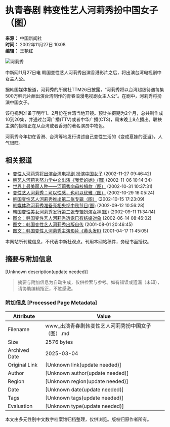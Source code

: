 # 执青春剧 韩变性艺人河莉秀扮中国女子（图）

**来源：** 中国新闻社  
**时间：** 2002年11月27日 10:08  
**编辑：** 王艳红  

![河莉秀](http://www.cnsphoto.com/)

中新网11月27日电 韩国变性艺人河莉秀出演香港影片之后，将出演台湾电视剧中女主人公。

据韩国媒体报道，河莉秀的所属社TTM26日披露，“河莉秀将以台湾超级待遇每集500万韩元片酬出演台湾制作的青春浪漫电视剧女主人公”。在剧中，河莉秀将扮演中国女子。

该电视剧准备于明年1、2月份在台湾当地开镜。预计拍摄期为2个月，总共制作成10到20集，并通过台湾广播(TTV)或者中华广播(CTS)，周末晚上8点播出。联袂主演的搭档正在从台湾或者香港的著名演员中物色。

河莉秀今年初在香港、台湾等地发行讲述自己变性生活的《变成夏娃的亚当》，人气很旺。

## 相关报道
- [变性人河莉秀将出演台湾电视剧 扮演中国女子](http://www.chinanews.com.cn/2002-11-27/26/247547.html) (2002-11-27 09:46:42) 
- [韩艺人河莉秀努力学中文出演《我爱的她》(图)](http://www.chinanews.com.cn/2002-11-06/26/240604.html) (2002-11-06 10:14:34) 
- [世界上最美丽人种——河莉秀向母校捐款（图）](http://www.chinanews.com.cn/2002-10-31/26/238443.html) (2002-10-31 10:37:31) 
- [变性艺人河莉秀：可以性感，也可以优雅（图）](http://www.chinanews.com.cn/2002-10-29/26/237684.html) (2002-10-29 16:05:24) 
- [韩国变性艺人河莉秀推出第二张专辑（图）](http://www.chinanews.com.cn/2002-10-15/26/232336.html) (2002-10-15 17:23:09) 
- [韩媒体称河莉秀准备亮相央视中秋节目(图)](http://www.chinanews.com.cn/2002-09-12/26/221865.html) (2002-09-12 10:56:28) 
- [韩国变性美女河莉秀发行第二张专辑扮演女神(图)](http://www.chinanews.com.cn/2002-09-11/26/221357.html) (2002-09-11 11:34:14) 
- [图文：韩国变性艺人河莉秀透露已有结婚对象](http://www.chinanews.com.cn//2002-06-14/26/194791.html) (2002-06-14 08:46:02) 
- [图文：韩国变性艺人河莉秀出版自传](http://www.chinanews.com.cn//2001-08-01/26/110202.html) (2001-08-01 20:46:45) 
- [图文：韩国变性人河莉秀主演影片《黄头发Ⅱ》](http://www.chinanews.com.cn//2001-04-17/26/86119.html) (2001-04-17 11:45:05) 

本网站所刊载信息，不代表中新社观点。刊用本网站稿件，务经书面授权。
<!-- tcd_original_link http://www.chinanews.com.cn/2002-11-27/26/247569.html -->


## 摘要与附加信息

<!-- tcd_abstract -->
[Unknown description(update needed)]
<!-- tcd_abstract_end -->

> 摘要与附加信息为自动生成，仅供检索与参考。如有错误或遗漏（未知），请协助编辑指正，不胜感激。

### 附加信息 [Processed Page Metadata]

| Attribute       | Value                                  |
|-----------------|----------------------------------------|
| Filename        | www_出演青春剧韩变性艺人河莉秀扮中国女子（图）.md                             |
| Size            | 2576 bytes                           |
| Archived Date   | 2025-03-04                             |
| Original Link   | [Unknown link(update needed)]                       |
| Author          | [Unknown author(update needed)]                               |
| Region          | [Unknown region(update needed)]                               |
| Date            | [Unknown date(update needed)]                                 |
| Tags            | [Unknown tags(update needed)]                                 |
| Evaluation            | [Unknown type(update needed)]                                 |
<!-- tcd_table_end -->

本文由多元性别中文数字档案馆归档整理，仅供浏览。版权归原作者所有。
